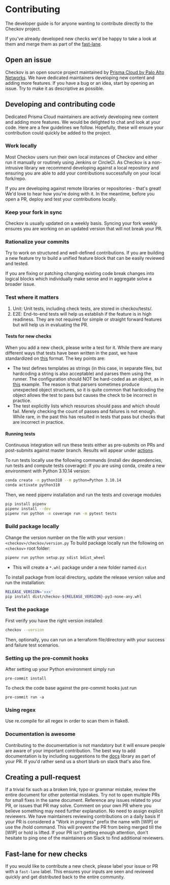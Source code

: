 # Contributing

The developer guide is for anyone wanting to contribute directly to the Checkov project. 

If you've already developed new checks we'd be happy to take a look at them and merge them as part of the [fast-lane](https://github.com/bridgecrewio/checkov/issues?q=is%3Aopen+is%3Aissue+label%3Afast-lane).  



## Open an issue

Checkov is an open source project maintained by [Prisma Cloud by Palo Alto Networks](https://www.prismacloud.io/?utm_source=github&utm_medium=organic_oss&utm_campaign=checkov). We have dedicated maintainers developing 
new content and adding more features. If you have a bug or an idea, start by opening an issue. Try to make it as 
descriptive as possible. 

## Developing and contributing code

Dedicated Prisma Cloud maintainers are actively developing new content and adding more features. We would be delighted to 
chat and look at your code. Here are a few guidelines we follow. Hopefully, these will ensure your contribution could 
quickly be added to the project. 

### Work locally

Most Checkov users run their own local instances of Checkov and either run it manually or routinely using Jenkins or 
CircleCI. As Checkov is a non-intrusive library we recommend developing against a local repository and ensuring you are 
able to add your contributions successfully on your local fork/repo. 

If you are developing against remote libraries or repositories - that's great! We'd love to hear how you're doing with it.
In the meantime, before you open a PR, deploy and test your contributions locally.

### Keep your fork in sync

Checkov is usually updated on a weekly basis. Syncing your fork weekly ensures you are working on an updated version that will not break your PR.  

### Rationalize your commits

Try to work on structured and well-defined contributions. If you are building a new feature try to build a unified 
feature block that can be easily reviewed and tested.

If you are fixing or patching changing existing code break changes into logical blocks which individually make sense 
and in aggregate solve a broader issue. 

### Test where it matters

1. Unit: Unit tests, including check tests, are stored in checkov/tests/. 
2. E2E: End-to-end tests will help us establish if the feature is in high readiness. They are not required for simple 
or straight forward features but will help us in evaluating the PR.

#### Tests for new checks

When you add a new check, please write a test for it. While there are many different ways that tests have been written in the past, we have standardized on [this](https://github.com/bridgecrewio/checkov/blob/main/tests/terraform/checks/resource/aws/test_IAMAdminPolicyDocument.py) format. The key points are:

* The test defines templates as strings (in this case, in separate files, but hardcoding a string is also acceptable) and parses them using the runner. The configuration should NOT be hard-coded as an object, as in [this](https://github.com/bridgecrewio/checkov/blob/main/tests/terraform/checks/resource/aws/test_ALBListenerHTTPS.py) example. The reason is that parsers sometimes produce unexpected object structures, so it is quite common that hardcoding the object allows the test to pass but causes the check to be incorrect in practice.
* The test explicitly lists which resources should pass and which should fail. Merely checking the count of passes and failures is not enough. While rare, in the past this has resulted in tests that pass but checks that are incorrect in practice.

#### Running tests

Continuous integration will run these tests either as pre-submits on PRs and post-submits against master branch. 
Results will appear under [actions](https://github.com/bridgecrewio/checkov/actions).

To run tests locally use the following commands (install dev dependencies, run tests and compute tests coverage):
If you are using conda, create a new environment with Python 3.10.14 version:
```sh
conda create -n python310 --m python=Python 3.10.14
conda activate python310
```
Then, we need pipenv installation and run the tests and coverage modules 
```sh
pip install pipenv
pipenv install --dev
pipenv run python -m coverage run -m pytest tests
```

### Build package locally
Change the version number on the file with your version : `<checkov>/checkov/version.py`
To build package locally run the following on `<checkov>` root folder:

```sh
pipenv run python setup.py sdist bdist_wheel
```
- This will create a `*.whl` package under a new folder named `dist`

To install package from local directory, update the release version value and run the installation:
```sh
RELEASE_VERSION='xxx'
pip install dist/checkov-${RELEASE_VERSION}-py3-none-any.whl
```

### Test the package
First verify you have the right version installed:
```sh
checkov --version
```
Then, optionally, you can run on a terraform file/directory with your success and failure test scenarios.

### Setting up the pre-commit hooks

After setting up your Python environment simply run 
```shell
pre-commit install
```

To check the code base against the pre-commit hooks just run
```shell
pre-commit run -a
```

### Using regex

Use re.compile for all regex in order to scan them in flake8.

### Documentation is awesome

Contributing to the documentation is not mandatory but it will ensure people are aware of your important contribution. 
The best way to add documentation is by including suggestions to the [docs](https://github.com/bridgecrewio/checkov/tree/main/docs) 
library as part of your PR. If you'd rather send us a short blurb on slack that's also fine.

## Creating a pull-request

If a trivial fix such as a broken link, typo or grammar mistake, review the entire document for other potential mistakes. 
Try not to open multiple PRs for small fixes in the same document.
Reference any issues related to your PR, or issues that PR may solve.
Comment on your own PR where you believe something may need further explanation.
No need to assign explicit reviewers. We have maintainers reviewing contributions on a daily basis
If your PR is considered a "Work in progress" prefix the name with [WIP] or use the /hold command. This will prevent 
the PR from being merged till the [WIP] or hold is lifted.
If your PR isn't getting enough attention, don't hesitate to ping one of the maintainers on Slack to find additional reviewers.

## Fast-lane for new checks

If you would like to contribute a new check, please label your issue or PR with a `fast-lane` label. This ensures your 
inputs are seen and reviewed quickly and get distributed back to the entire community.
